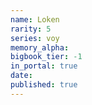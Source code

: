 ```yaml
---
name: Loken
rarity: 5
series: voy
memory_alpha:
bigbook_tier: -1
in_portal: true
date:
published: true
---
```



